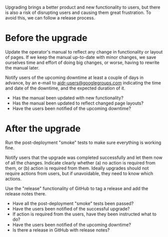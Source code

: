Upgrading brings a better product and new functionality to users, but there is also a risk of disrupting users and causing them great frustration. To avoid this, we can follow a release process.

# Before the upgrade

Update the operator's manual to reflect any change in functionality or layout of pages. If we keep the manual up-to-date with minor changes, we save ourselves time and effort of doing big changes, or worse, having to rewrite the manual later.

Notify users of the upcoming downtime at least a couple of days in advance, by an e-mail to aidr-users@googlegroups.com indicating the time and date of the downtime, and the expected duration of it.

* Has the manual been updated with new functionality?
* Has the manual been updated to reflect changed page layouts?
* Have the users been notified of the upcoming downtime?

# After the upgrade

Run the post-deployment "smoke" tests to make sure everything is working fine.

Notify users that the upgrade was completed successfully and let them now of all the changes. Indicate clearly whether (a) no action is required from them, or (b) action is required from them. Ideally upgrades should not require actions from users, but if unavoidable, they need to know which actions.

Use the "release" functionality of GitHub to tag a release and add the release notes there.

* Have all the post-deployment "smoke" tests been passed?
* Have the users been notified of the successful upgrade?
* If action is required from the users, have they been instructed what to do?
* Have the users been notified of the upcoming downtime?
* Is there a release in GitHub with release notes?